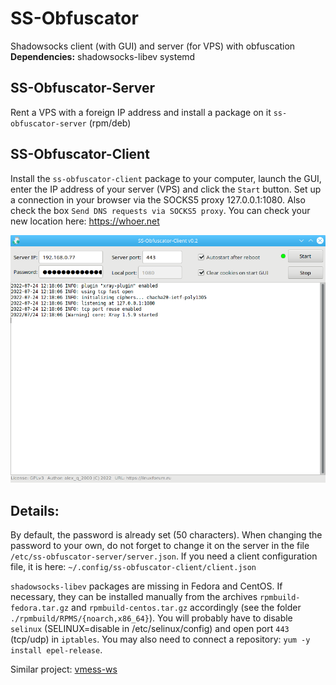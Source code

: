 # SS-Obfuscator
Shadowsocks client (with GUI) and server (for VPS) with obfuscation  
**Dependencies:** shadowsocks-libev systemd  
  
SS-Obfuscator-Server
--
Rent a VPS with a foreign IP address and install a package on it `ss-obfuscator-server` (rpm/deb)

SS-Obfuscator-Client
--
Install the `ss-obfuscator-client` package to your computer, launch the GUI, enter the IP address of your server (VPS) and click the `Start` button. Set up a connection in your browser via the SOCKS5 proxy 127.0.0.1:1080. Also check the box `Send DNS requests via SOCKS5 proxy`. You can check your new location here: https://whoer.net  
  
![](https://github.com/AKotov-dev/SS-Obfuscator/blob/main/ScreenShots/ScreenShotClient-2.png)  
  
Details:
--
By default, the password is already set (50 characters). When changing the password to your own, do not forget to change it on the server in the file `/etc/ss-obfuscator-server/server.json`. If you need a client configuration file, it is here: `~/.config/ss-obfuscator-client/client.json`  
  
`shadowsocks-libev` packages are missing in Fedora and CentOS. If necessary, they can be installed manually from the archives `rpmbuild-fedora.tar.gz` and `rpmbuild-centos.tar.gz` accordingly (see the folder `./rpmbuild/RPMS/{noarch,x86_64}`). You will probably have to disable `selinux` (SELINUX=disable in /etc/selinux/config) and open port `443` (tcp/udp) in `iptables`. You may also need to connect a repository: `yum -y install epel-release`.  
  
Similar project: [vmess-ws](https://github.com/AKotov-dev/vmess-ws)
